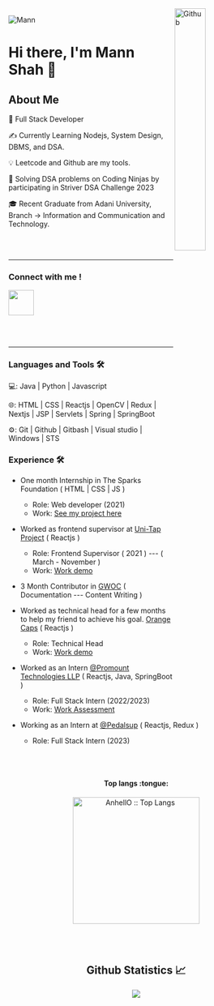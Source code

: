 <img width="35%" align="right" alt="Github" src="https://user-images.githubusercontent.com/48678280/88862734-4903af80-d201-11ea-968b-9c939d88a37c.gif" />
<p align="left"> <img   src="https://komarev.com/ghpvc/?username=Mann-tech13" alt="Mann" /> </p>

# Hi there, I'm Mann Shah 👋 <br>

## About Me <br>

💼  Full Stack Developer

✍️  Currently Learning Nodejs, System Design, DBMS, and DSA.

💡  Leetcode and Github are my tools.

🧩  Solving DSA problems on Coding Ninjas by participating in Striver DSA Challenge 2023

🎓  Recent Graduate from Adani University, Branch -> Information and Communication and Technology.

<br><br>
<hr>

<!-- 
###Connnect with me 📝

[<img align="left"  width="10px" src="https://cdn.dribbble.com/users/164889/screenshots/1275948/reflecting-chrome.gif" />](https://mannshah.netlify.app/)
[<img align="left"  width="5px" src="https://i.pinimg.com/originals/de/b4/6f/deb46f02a59e3b3a2aa58fac16290d63.gif" />](https://www.linkedin.com/in/mann-shah-25a215191)
[<img align="left" width="10px" src="https://cdn.dribbble.com/users/4874/screenshots/3074660/gmaildribbble.gif" />](mailto:mannjshah01@gmail.com)
[<img align="left"  width="10px" src="https://thumbs.gfycat.com/OrnateOrneryFoal-max-1mb.gif" />](https://www.instagram.com/__mann_13_/)

<br><br>
<hr> -->

### Connect with me !

<a href="https://www.linkedin.com/in/mann-shah-25a215191" target="_blank" rel="noopener noreferrer"><img src="https://img.icons8.com/fluent/2x/linkedin.png" width="50" /></a>

<br><br>
<hr/>


### Languages and Tools 🛠

💻:  Java | Python | Javascript

🌐:  HTML | CSS | Reactjs | OpenCV | Redux | Nextjs | JSP | Servlets | Spring | SpringBoot

⚙️:  Git | Github | Gitbash | Visual studio | Windows | STS

### Experience 🛠

- One month Internship in The Sparks Foundation ( HTML | CSS | JS )
  - Role: Web developer  (2021)
  - Work: [See my project here](https://github.com/Mann-tech13/Banking_System)

- Worked as frontend supervisor at [Uni-Tap Project](https://github.com/imdiode/Uni-tap) ( Reactjs )
  - Role: Frontend Supervisor ( 2021 ) --- ( March - November )
  - Work: [Work demo](https://github.com/Mann-tech13/Uni-Tap-website)
 
- 3 Month Contributor in [GWOC](https://github.com/girlscript) ( Documentation --- Content Writing )

- Worked as technical head for a few months to help my friend to achieve his goal. [Orange Caps](https://github.com/BHAVYA0034/Orangecaps) ( Reactjs )
  - Role: Technical Head
  - Work: [Work demo](https://github.com/BHAVYA0034/Orangecaps)

- Worked as an Intern [@Promount Technologies LLP](http://www.promounttechnologies.com/) ( Reactjs, Java, SpringBoot )
  -  Role: Full Stack Intern (2022/2023)
  -  Work: [Work Assessment](https://github.com/Mann-tech13/CRUD_2.0)
    
- Working as an Intern at [@Pedalsup](https://pedalsup.com/) ( Reactjs, Redux )
  - Role: Full Stack Intern (2023)

  
<br><br>
<h4 align="center">Top langs :tongue:</h4>
<p align="center"><img src="https://github-readme-stats.vercel.app/api/top-langs/?username=Mann-tech13&langs_count=10&theme=tokyonight&layout=compact" alt="AnhellO :: Top Langs" height="250" /></p>

<br><br>
<h2 align="center"> Github Statistics 📈 </h2>
  
<div align="center"> 
  <a href=""><img align="center" src="https://github-readme-stats-sigma-five.vercel.app/api?username=Mann-tech13&show_icons=true&include_all_commits=true&count_private=true&theme=midnight-purple&line_height=40" /></a></div>

<!--
**Mann-tech13/Mann-tech13** is a ✨ _special_ ✨ repository because its `README.md` (this file) appears on your GitHub profile.![Windows](http://img.shields.io/badge/-Windows-0078D6?style=flat-square&logo=windows&logoColor=ffffff)"

Here are some ideas to get you started:

- 🔭 I’m currently working on ...
- 🌱 I’m currently learning ...
- 👯 I’m looking to collaborate on ...
- 🤔 I’m looking for help with ...
- 💬 Ask me about ...
- 📫 How to reach me: ...
- 😄 Pronouns: ...
- ⚡ Fun fact: ...
-->
